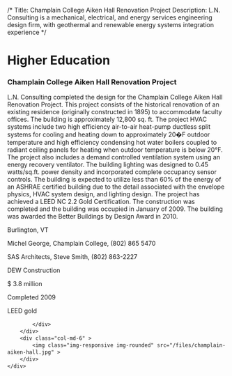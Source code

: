 /*
Title: Champlain College Aiken Hall Renovation Project
Description: L.N. Consulting is a mechanical, electrical, and energy services engineering design firm, with geothermal and renewable energy systems integration experience
*/

# Higher Education

<div>
	<div class="row">
		<div class="col-md-6" >
			<div class="well" >
				<h3>Champlain College Aiken Hall Renovation Project</h3>
				<p>
   
   L.N. Consulting completed the design for the Champlain College Aiken Hall Renovation Project.  This project consists of the historical renovation of an existing residence (originally constructed in 1895) to accommodate faculty offices.  The building is approximately 12,800 sq. ft.  The project HVAC systems include two high efficiency air-to-air heat-pump ductless split systems for cooling and heating down to approximately 20�F outdoor temperature and high efficiency condensing hot water boilers coupled to radiant ceiling panels for heating when outdoor temperature is below 20°F.  The project also includes a demand controlled ventilation system using an energy recovery ventilator.  The building lighting was designed to 0.45 watts/sq.ft. power density and incorporated complete occupancy sensor controls.  The building is expected to utilize less than 60% of the energy of an ASHRAE certified building due to the detail associated with the envelope physics, HVAC system design, and lighting design.  The project has achieved a LEED NC 2.2 Gold Certification.  The construction was completed and the building was occupied in January of 2009.  The building was awarded the Better Buildings by Design Award in 2010.
</p>
				<p>Burlington, VT</p>
				<p>Michel George, Champlain College, (802) 865 5470</p>
				<p>SAS Architects, Steve Smith, (802) 863-2227</p>
				<p>DEW Construction</p>
				<p>$ 3.8 million</p>
				<p>Completed 2009</p>
				<p>LEED gold</p>
				
			</div>
		</div>
		<div class="col-md-6" >
			<img class="img-responsive img-rounded" src="/files/champlain-aiken-hall.jpg" >
		</div>
	</div>
</div>